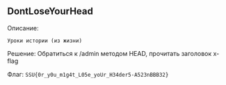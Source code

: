DontLoseYourHead
----------------

Описание:
```
Уроки истории (из жизни)
```

Решение:
Обратиться к /admin методом HEAD, прочитать заголовок x-flag

Флаг: `SSU{0r_y0u_m1g4t_L05e_yoUr_H34der5-A523nBBB32}`
